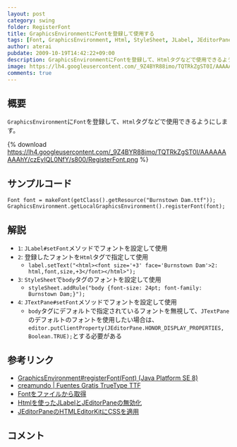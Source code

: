 ```yaml
---
layout: post
category: swing
folder: RegisterFont
title: GraphicsEnvironmentにFontを登録して使用する
tags: [Font, GraphicsEnvironment, Html, StyleSheet, JLabel, JEditorPane, JTextPane]
author: aterai
pubdate: 2009-10-19T14:42:22+09:00
description: GraphicsEnvironmentにFontを登録して、Htmlタグなどで使用できるようにします。
image: https://lh4.googleusercontent.com/_9Z4BYR88imo/TQTRkZgST0I/AAAAAAAAAhY/czEyIQL0NfY/s800/RegisterFont.png
comments: true
---
```

## 概要
`GraphicsEnvironment`に`Font`を登録して、`Html`タグなどで使用できるようにします。

{% download https://lh4.googleusercontent.com/_9Z4BYR88imo/TQTRkZgST0I/AAAAAAAAAhY/czEyIQL0NfY/s800/RegisterFont.png %}

## サンプルコード
<pre class="prettyprint"><code>Font font = makeFont(getClass().getResource("Burnstown Dam.ttf"));
GraphicsEnvironment.getLocalGraphicsEnvironment().registerFont(font);
</code></pre>

## 解説
- `1`: `JLabel#setFont`メソッドでフォントを設定して使用
- `2`: 登録したフォントを`Html`タグで指定して使用
    - `label.setText("<html><font size='+3' face='Burnstown Dam'>2: html,font,size,+3</font></html>");`
- `3`: `StyleSheet`で`body`タグのフォントを設定して使用
    - `styleSheet.addRule("body {font-size: 24pt; font-family: Burnstown Dam;}");`
- `4`: `JTextPane#setFont`メソッドでフォントを設定して使用
    - `body`タグにデフォルトで指定されているフォントを無視して、`JTextPane`のデフォルトのフォントを使用したい場合は、`editor.putClientProperty(JEditorPane.HONOR_DISPLAY_PROPERTIES, Boolean.TRUE);`とする必要がある

<!-- dummy comment line for breaking list -->

## 参考リンク
- [GraphicsEnvironment#registerFont(Font) (Java Platform SE 8)](https://docs.oracle.com/javase/jp/8/docs/api/java/awt/GraphicsEnvironment.html#registerFont-java.awt.Font-)
- [creamundo | Fuentes Gratis TrueType TTF](http://www.creamundo.com/)
- [Fontをファイルから取得](https://ateraimemo.com/Swing/CreateFont.html)
- [Htmlを使ったJLabelとJEditorPaneの無効化](https://ateraimemo.com/Swing/DisabledHtmlLabel.html)
- [JEditorPaneのHTMLEditorKitにCSSを適用](https://ateraimemo.com/Swing/StyleSheet.html)

<!-- dummy comment line for breaking list -->

## コメント
